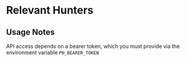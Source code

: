 # Relevant Hunters


## Usage Notes

API access depends on a bearer token, which you must provide via the environment variable `PH_BEARER_TOKEN`
